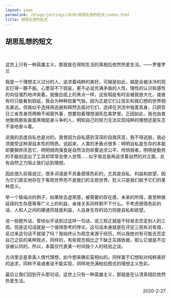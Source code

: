 ```yaml
---
layout: page
permalink: /blogs/jottings/2020/胡思乱想的短文/index.html
title: 胡思乱想的短文
---
```


## 胡思乱想的短文
<br>

这世上只有一种英雄主义，那就是在得知生活的真相后依然热爱生活。——罗曼罗兰

我是一个理想主义过分的人，追求着纯粹的美好。可越是如此，越是会被冰冷的现实打得一蹶不振。心里容不下瑕疵，更不必说充满矛盾的人性，理性的认识和感性的向往强烈地冲突着。就像白纸上的黑点一样，这些瑕疵有时会被我放大化，或者有时只能看到瑕疵，我会为种种现象气恼，因为正是它们让现实和我幻想的世界相去甚远。但我似乎选择用逃避和释然去面对它们，选择在洪流中独善其身，只顾吾日三省吾身而两眼不闻窗外事，想要抱着理想溺死在美梦里。正因如此，我也由衷地敬佩那些直面黑暗挺身斗争的人，明知自己的努力无法实现纯粹的理想还是矢志不渝地奋斗着。

说我的态度自私也是对的。我曾因为自私感到深深的自我厌恶，我不得逃脱，我必须接受这种源自本性的特质。说起来，人类的矛盾点很多：明明自私是生存的本能却要摒弃厌恶它，明明弱肉强食是自然法则却要追求公平、怜悯弱者，明明是勤劳的手脑创造出了工具却常常会使人怠惰……似乎我总是再追求着自然的对立面，总有自然之力阻止我们达到理想。

因此很久前我说过，很多词语是不具备感情色彩的，尤其是自私、利益和欲望，因为它们真实地存在于客观世界而不是我们的主观世界。贬义只是我们赋予它们的某种意义。

举一个极端点的例子，如果除去虚荣感，被需要的存在感，未来的所得，甚至种族延续的生存感等等广义上的利益，亲缘关系同样剩不下什么。不考虑感情色彩的话，人和人之间的硬通货就是利益，人自身生存的动力则是自私和欲望。

说一些题外话，曾经似乎读到过这样一句话，说三观正就是不轻易去否定别人的三观。但是这句话就是一个值得思考的悖论，这句话本身就是在评定三观有对有错，反过来这句话不就错了吗？我始终认为观念来源于经历，所以我绝对有可能去否定自己之前的某种观点，同样的，有些观念相比之下缺乏实践依据，那么它就是不应该被认同的。所以，本篇仅代表某一时间我个人的经验之谈。

古诗里总是拿美人借代理想，如今想来确实蛮相似的。同样属于幻想和对纯粹美好的追求，同样不易或者说不能实现，同样地充满柏拉图式的理想主义色彩。

最后让我们回到开头那句话，这世上只有一种英雄主义，那就是在认清真相后依然热爱生活。

<p align="right">2020-2-27</p>